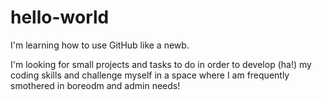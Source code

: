 # hello-world
I'm learning how to use GitHub like a newb.

I'm looking for small projects and tasks to do in order to develop (ha!) my coding skills and challenge myself in a space where I am frequently smothered in boreodm and admin needs!
